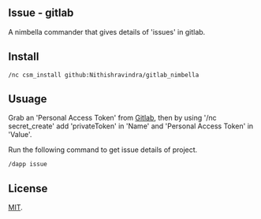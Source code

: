 ## Issue - gitlab

A nimbella commander that gives details of 'issues' in gitlab. 

## Install 

```
/nc csm_install github:Nithishravindra/gitlab_nimbella
```

## Usuage

Grab an 'Personal Access Token' from [Gitlab](https://docs.gitlab.com/ee/user/profile/personal_access_tokens.html), then by using '/nc secret_create' add 'privateToken' in 'Name' and 'Personal Access Token' in 'Value'.

Run the following command to get issue details of project.
```
/dapp issue
```

## License

[MIT](LICENSE).
